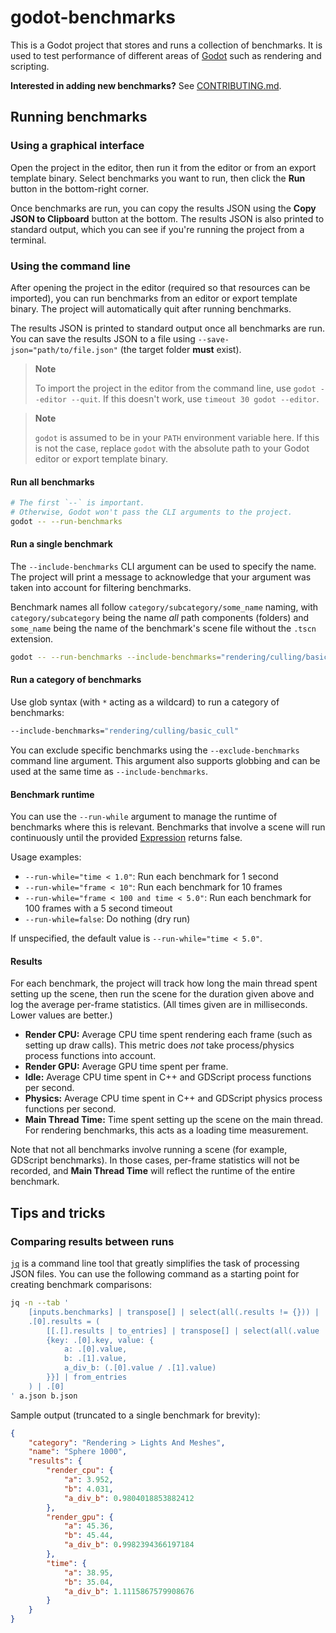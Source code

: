 # godot-benchmarks

This is a Godot project that stores and runs a collection of benchmarks. It is
used to test performance of different areas of [Godot](https://godotengine.org)
such as rendering and scripting.

**Interested in adding new benchmarks?** See [CONTRIBUTING.md](CONTRIBUTING.md).

## Running benchmarks

### Using a graphical interface

Open the project in the editor, then run it from the editor or from an export
template binary. Select benchmarks you want to run, then click the **Run** button
in the bottom-right corner.

Once benchmarks are run, you can copy the results JSON using the
**Copy JSON to Clipboard** button at the bottom. The results JSON is also printed to
standard output, which you can see if you're running the project from a terminal.

### Using the command line

After opening the project in the editor (required so that resources can be imported),
you can run benchmarks from an editor or export template binary. The project will
automatically quit after running benchmarks.

The results JSON is printed to standard output once all benchmarks are run.
You can save the results JSON to a file using `--save-json="path/to/file.json"`
(the target folder **must** exist).

> **Note**
>
> To import the project in the editor from the command line, use `godot --editor --quit`.
> If this doesn't work, use `timeout 30 godot --editor`.

> **Note**
>
> `godot` is assumed to be in your `PATH` environment variable here. If this is
> not the case, replace `godot` with the absolute path to your Godot editor or export template
> binary.

#### Run all benchmarks

```bash
# The first `--` is important.
# Otherwise, Godot won't pass the CLI arguments to the project.
godot -- --run-benchmarks
```

#### Run a single benchmark

The `--include-benchmarks` CLI argument can be used to specify the name.
The project will print a message to acknowledge that your argument was taken
into account for filtering benchmarks.

Benchmark names all follow `category/subcategory/some_name` naming, with
`category/subcategory` being the name *all* path components (folders) and
`some_name` being the name of the benchmark's scene file without the `.tscn` extension.

```bash
godot -- --run-benchmarks --include-benchmarks="rendering/culling/basic_cull"
```

#### Run a category of benchmarks

Use glob syntax (with `*` acting as a wildcard) to run a category of benchmarks:

```bash
--include-benchmarks="rendering/culling/basic_cull"
```

You can exclude specific benchmarks using the `--exclude-benchmarks` command line argument.
This argument also supports globbing and can be used at the same time as `--include-benchmarks`.

#### Benchmark runtime

You can use the `--run-while` argument to manage the runtime of benchmarks where this is relevant.
Benchmarks that involve a scene will run continuously until the provided
[Expression](https://docs.godotengine.org/en/stable/classes/class_expression.html)
returns false.

Usage examples:

- `--run-while="time < 1.0"`: Run each benchmark for 1 second
- `--run-while="frame < 10"`: Run each benchmark for 10 frames
- `--run-while="frame < 100 and time < 5.0"`: Run each benchmark for 100 frames with a 5 second timeout
- `--run-while=false`: Do nothing (dry run)

If unspecified, the default value is `--run-while="time < 5.0"`.

#### Results

For each benchmark, the project will track how long the main thread spent setting up the scene,
then run the scene for the duration given above and log the average per-frame statistics.
(All times given are in milliseconds. Lower values are better.)

- **Render CPU:** Average CPU time spent rendering each frame (such as setting up draw calls).
  This metric does *not* take process/physics process functions into account.
- **Render GPU:** Average GPU time spent per frame.
- **Idle:** Average CPU time spent in C++ and GDScript process functions per second.
- **Physics:** Average CPU time spent in C++ and GDScript physics process functions per second.
- **Main Thread Time:** Time spent setting up the scene on the main thread.
  For rendering benchmarks, this acts as a loading time measurement.

Note that not all benchmarks involve running a scene (for example, GDScript benchmarks).
In those cases, per-frame statistics will not be recorded,
and **Main Thread Time** will reflect the runtime of the entire benchmark.

## Tips and tricks

### Comparing results between runs

[`jq`](https://github.com/stedolan/jq) is a command line tool that greatly simplifies
the task of processing JSON files. You can use the following command as a starting point
for creating benchmark comparisons:

```bash
jq -n --tab '
	[inputs.benchmarks] | transpose[] | select(all(.results != {})) |
	.[0].results = (
		[[.[].results | to_entries] | transpose[] | select(all(.value != 0)) |
		{key: .[0].key, value: {
			a: .[0].value,
			b: .[1].value,
			a_div_b: (.[0].value / .[1].value)
		}}] | from_entries
	) | .[0]
' a.json b.json
```

Sample output (truncated to a single benchmark for brevity):

```json
{
	"category": "Rendering > Lights And Meshes",
	"name": "Sphere 1000",
	"results": {
		"render_cpu": {
			"a": 3.952,
			"b": 4.031,
			"a_div_b": 0.9804018853882412
		},
		"render_gpu": {
			"a": 45.36,
			"b": 45.44,
			"a_div_b": 0.9982394366197184
		},
		"time": {
			"a": 38.95,
			"b": 35.04,
			"a_div_b": 1.1115867579908676
		}
	}
}
```
